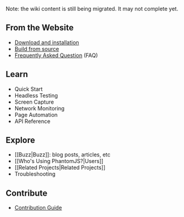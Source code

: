 Note: the wiki content is still being migrated. It may not complete yet.

## From the Website

* [Download and installation](http://phantomjs.org/download.html)
* [Build from source](http://phantomjs.org/build.html)
* [Frequently Asked Question](http://phantomjs.org/faq.html) (FAQ)

## Learn

* Quick Start
* Headless Testing
* Screen Capture
* Network Monitoring
* Page Automation
* API Reference

## Explore

* [[Buzz|Buzz]]: blog posts, articles, etc
* [[Who's Using PhantomJS?|Users]]
* [[Related Projects|Related Projects]]
* Troubleshooting

## Contribute

* [Contribution Guide](https://github.com/ariya/phantomjs/blob/master/CONTRIBUTING.md)